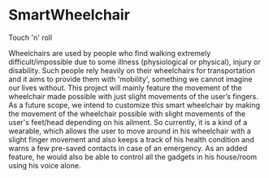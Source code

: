 # SmartWheelchair
Touch 'n' roll

Wheelchairs are used by people who find walking extremely difficult/impossible due to some illness (physiological or physical), injury or disability. Such people rely heavily on their wheelchairs for transportation and it aims to provide them with 'mobility', something we cannot imagine our lives without. This project will mainly feature the movement of the wheelchair made possible with just slight movements of the user’s fingers. As a future scope, we intend to customize this smart wheelchair by making the movement of the wheelchair possible with slight movements of the user's feet/head depending on his ailment. So currently, it is a kind of a wearable, which allows the user to move around in his wheelchair with a slight finger movement and also keeps a track of his health condition and warns a few pre-saved contacts in case of an emergency. As an added feature, he would also be able to control all the gadgets in his house/room using his voice alone.
